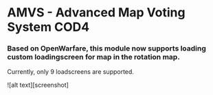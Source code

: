 # AMVS - Advanced Map Voting System COD4

### Based on OpenWarfare, this module now supports loading custom loadingscreen for map in the rotation map.

Currently, only 9 loadscreens are supported.

![alt text][screenshot]
